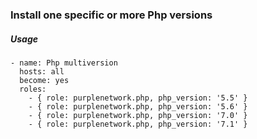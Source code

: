 ### Install one specific or more Php versions

##### Usage
```
- name: Php multiversion
  hosts: all
  become: yes
  roles:
    - { role: purplenetwork.php, php_version: '5.5' }
    - { role: purplenetwork.php, php_version: '5.6' }
    - { role: purplenetwork.php, php_version: '7.0' }
    - { role: purplenetwork.php, php_version: '7.1' }
```    